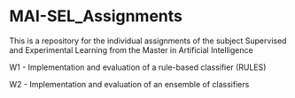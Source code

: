# MAI-SEL_Assignments

This is a repository for the individual assignments of the subject Supervised and Experimental Learning from the Master in Artificial Intelligence

W1 - Implementation and evaluation of a rule-based classifier (RULES)

W2 - Implementation and evaluation of an ensemble of classifiers
